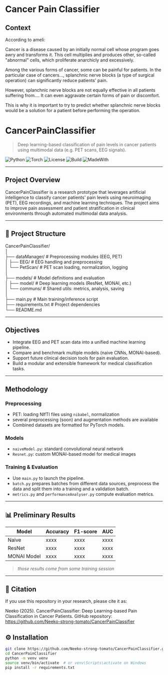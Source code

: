 # Cancer Pain Classifier

## Context

According to ameli:

Cancer is a disease caused by an initially normal cell whose program goes awry and transforms it. This cell multiplies and produces other, so-called "abnormal" cells, which proliferate anarchicly and excessively.

Among the various forms of cancer, some can be painful for patients. In the particular case of cancers..., splanchnic nerve blocks (a type of surgical operation) can significantly reduce patients' pain.

However, splanchnic nerve blocks are not equally effective in all patients suffering from.... It can even aggravate certain forms of pain or discomfort.

This is why it is important to try to predict whether splanchnic nerve blocks would be a solution for a patient before performing the operation.



#  CancerPainClassifier

> Deep learning-based classification of pain levels in cancer patients using multimodal data (e.g. PET scans, EEG signals).

![Python](https://img.shields.io/badge/python-3.10-blue)
![Torch](https://img.shields.io/badge/torch-2.0-orange)
![License](https://img.shields.io/badge/license-MIT-green)
![Build](https://img.shields.io/badge/status-Prototype-yellow)
![MadeWith](https://img.shields.io/badge/made%20with-MONAI-blue)

---

## Project Overview

CancerPainClassifier is a research prototype that leverages artificial intelligence to classify cancer patients' pain levels using neuroimaging (PET), EEG recordings, and machine learning techniques. The project aims to improve pain assessment and patient stratification in clinical environments through automated multimodal data analysis.

---

## 📁 Project Structure

CancerPainClassifier/  
│  
├── dataManager/ # Preprocessing modules (EEG, PET)  
│ ├── EEG/ # EEG handling and preprocessing  
│ └── PetScan/ # PET scan loading, normalization, logging  
│  
├── models/ # Model definitions and evaluation  
│ ├── model/ # Deep learning models (ResNet, MONAI, etc.)  
│ └── communs/ # Shared utils: metrics, analysis, saving  
│  
├── main.py # Main training/inference script  
├── requirements.txt # Project dependencies  
└── README.md


---

##  Objectives

- Integrate EEG and PET scan data into a unified machine learning pipeline.
- Compare and benchmark multiple models (naive CNNs, MONAI-based).
- Support future clinical decision tools for pain evaluation.
- Build a modular and extensible framework for medical classification tasks.

---

## Methodology

### Preprocessing
- PET: loading NIfTI files using `nibabel`, normalization
- several preprocessing (soon) and augmentation methods are available
- Combined datasets are formatted for PyTorch models.

### Models
- `naiveModel.py`: standard convolutional neural network
- `Resnet.py`: custom MONAI-based model for medical images

### Training & Evaluation
- Use `main.py` to launch the pipeline.
- `batch.py` prepares batches from different data sources, preprocess the data and split them into a training and a validation batch.
- `metrics.py` and `performanceAnalyser.py` compute evaluation metrics.

---

## 📊 Preliminary Results

| Model         | Accuracy | F1-score | AUC    |
|---------------|----------|----------|--------|
| Naive         | xxxx     | xxxx     | xxxx   |
| ResNet        | xxxx     | xxxx     | xxxx   |
| MONAI Model   | xxxx     | xxxx     | xxxx   |

> *those results come from some training session*

---

## 📖 Citation

If you use this repository in your research, please cite it as:

Neeko (2025). CancerPainClassifier: Deep Learning-based Pain Classification in Cancer Patients. GitHub repository: https://github.com/Neeko-strong-tomato/CancerPainClassifier

## ⚙️ Installation

```bash
git clone https://github.com/Neeko-strong-tomato/CancerPainClassifier.git
cd CancerPainClassifier
python -m venv venv
source venv/bin/activate  # or venv\Scripts\activate on Windows
pip install -r requirements.txt
